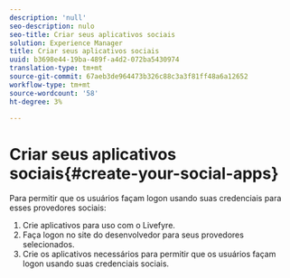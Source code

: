```yaml
---
description: 'null'
seo-description: nulo
seo-title: Criar seus aplicativos sociais
solution: Experience Manager
title: Criar seus aplicativos sociais
uuid: b3698e44-19ba-489f-a4d2-072ba5430974
translation-type: tm+mt
source-git-commit: 67aeb3de964473b326c88c3a3f81ff48a6a12652
workflow-type: tm+mt
source-wordcount: '58'
ht-degree: 3%

---
```



# Criar seus aplicativos sociais{#create-your-social-apps}

Para permitir que os usuários façam logon usando suas credenciais para esses provedores sociais:

1. Crie aplicativos para uso com o Livefyre.
1. Faça logon no site do desenvolvedor para seus provedores selecionados.
1. Crie os aplicativos necessários para permitir que os usuários façam logon usando suas credenciais sociais.
